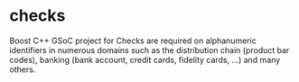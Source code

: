 checks
======

Boost C++ GSoC project for Checks are required on alphanumeric identifiers in numerous domains such as the distribution chain (product bar codes), banking (bank account, credit cards, fidelity cards, ...) and many others.
